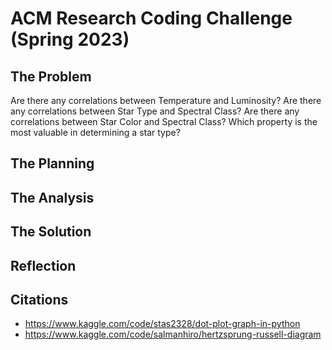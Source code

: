 # ACM Research Coding Challenge (Spring 2023)

## The Problem
  Are there any correlations between Temperature and Luminosity?
  Are there any correlations between Star Type and Spectral Class?
  Are there any correlations between Star Color and Spectral Class?
  Which property is the most valuable in determining a star type?
  
## The Planning

## The Analysis

## The Solution

## Reflection

## Citations
  - https://www.kaggle.com/code/stas2328/dot-plot-graph-in-python
  - https://www.kaggle.com/code/salmanhiro/hertzsprung-russell-diagram
  
